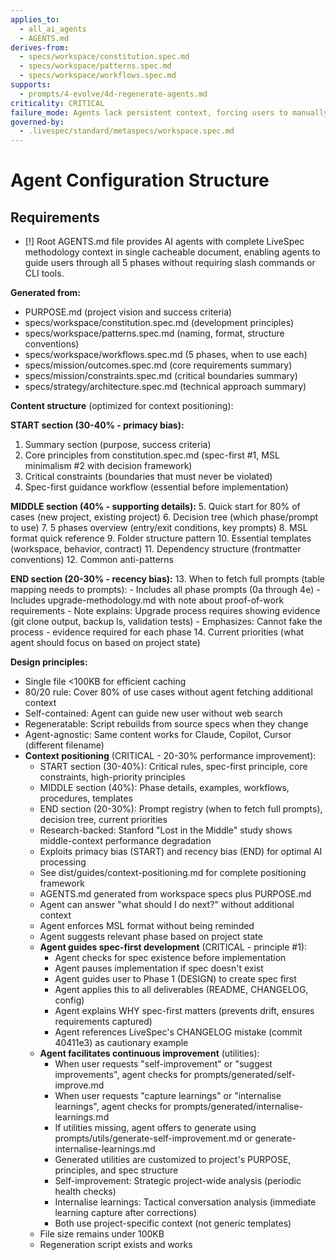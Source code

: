 ```yaml
---
applies_to:
  - all_ai_agents
  - AGENTS.md
derives-from:
  - specs/workspace/constitution.spec.md
  - specs/workspace/patterns.spec.md
  - specs/workspace/workflows.spec.md
supports:
  - prompts/4-evolve/4d-regenerate-agents.md
criticality: CRITICAL
failure_mode: Agents lack persistent context, forcing users to manually explain LiveSpec methodology each session, defeating voluntary adoption model
governed-by:
  - .livespec/standard/metaspecs/workspace.spec.md
---
```


# Agent Configuration Structure

## Requirements
- [!] Root AGENTS.md file provides AI agents with complete LiveSpec methodology context in single cacheable document, enabling agents to guide users through all 5 phases without requiring slash commands or CLI tools.

**Generated from:**
- PURPOSE.md (project vision and success criteria)
- specs/workspace/constitution.spec.md (development principles)
- specs/workspace/patterns.spec.md (naming, format, structure conventions)
- specs/workspace/workflows.spec.md (5 phases, when to use each)
- specs/mission/outcomes.spec.md (core requirements summary)
- specs/mission/constraints.spec.md (critical boundaries summary)
- specs/strategy/architecture.spec.md (technical approach summary)

**Content structure** (optimized for context positioning):

**START section (30-40% - primacy bias):**
1. Summary section (purpose, success criteria)
2. Core principles from constitution.spec.md (spec-first #1, MSL minimalism #2 with decision framework)
3. Critical constraints (boundaries that must never be violated)
4. Spec-first guidance workflow (essential before implementation)

**MIDDLE section (40% - supporting details):**
5. Quick start for 80% of cases (new project, existing project)
6. Decision tree (which phase/prompt to use)
7. 5 phases overview (entry/exit conditions, key prompts)
8. MSL format quick reference
9. Folder structure pattern
10. Essential templates (workspace, behavior, contract)
11. Dependency structure (frontmatter conventions)
12. Common anti-patterns

**END section (20-30% - recency bias):**
13. When to fetch full prompts (table mapping needs to prompts):
    - Includes all phase prompts (0a through 4e)
    - Includes upgrade-methodology.md with note about proof-of-work requirements
    - Note explains: Upgrade process requires showing evidence (git clone output, backup ls, validation tests)
    - Emphasizes: Cannot fake the process - evidence required for each phase
14. Current priorities (what agent should focus on based on project state)

**Design principles:**
- Single file <100KB for efficient caching
- 80/20 rule: Cover 80% of use cases without agent fetching additional context
- Self-contained: Agent can guide new user without web search
- Regeneratable: Script rebuilds from source specs when they change
- Agent-agnostic: Same content works for Claude, Copilot, Cursor (different filename)
- **Context positioning** (CRITICAL - 20-30% performance improvement):
  - START section (30-40%): Critical rules, spec-first principle, core constraints, high-priority principles
  - MIDDLE section (40%): Phase details, examples, workflows, procedures, templates
  - END section (20-30%): Prompt registry (when to fetch full prompts), decision tree, current priorities
  - Research-backed: Stanford "Lost in the Middle" study shows middle-context performance degradation
  - Exploits primacy bias (START) and recency bias (END) for optimal AI processing
  - See dist/guides/context-positioning.md for complete positioning framework
  - AGENTS.md generated from workspace specs plus PURPOSE.md
  - Agent can answer "what should I do next?" without additional context
  - Agent enforces MSL format without being reminded
  - Agent suggests relevant phase based on project state
  - **Agent guides spec-first development** (CRITICAL - principle #1):
    - Agent checks for spec existence before implementation
    - Agent pauses implementation if spec doesn't exist
    - Agent guides user to Phase 1 (DESIGN) to create spec first
    - Agent applies this to all deliverables (README, CHANGELOG, config)
    - Agent explains WHY spec-first matters (prevents drift, ensures requirements captured)
    - Agent references LiveSpec's CHANGELOG mistake (commit 40411e3) as cautionary example
  - **Agent facilitates continuous improvement** (utilities):
    - When user requests "self-improvement" or "suggest improvements", agent checks for prompts/generated/self-improve.md
    - When user requests "capture learnings" or "internalise learnings", agent checks for prompts/generated/internalise-learnings.md
    - If utilities missing, agent offers to generate using prompts/utils/generate-self-improvement.md or generate-internalise-learnings.md
    - Generated utilities are customized to project's PURPOSE, principles, and spec structure
    - Self-improvement: Strategic project-wide analysis (periodic health checks)
    - Internalise learnings: Tactical conversation analysis (immediate learning capture after corrections)
    - Both use project-specific context (not generic templates)
  - File size remains under 100KB
  - Regeneration script exists and works
